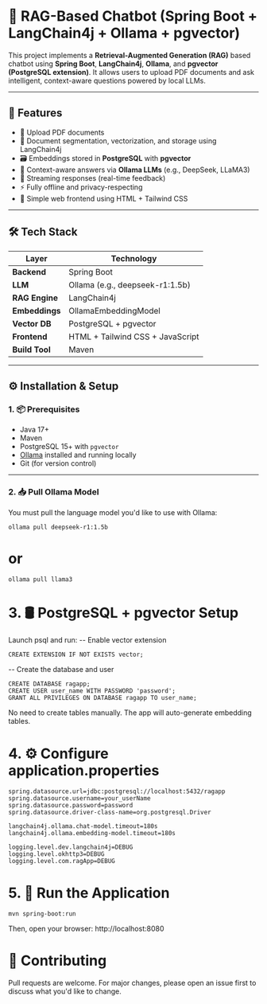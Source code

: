 # 🧠 RAG-Based Chatbot (Spring Boot + LangChain4j + Ollama + pgvector)

This project implements a **Retrieval-Augmented Generation (RAG)** based chatbot using **Spring Boot**, **LangChain4j**, **Ollama**, and **pgvector (PostgreSQL extension)**. It allows users to upload PDF documents and ask intelligent, context-aware questions powered by local LLMs.

---

## 🚀 Features

- 📁 Upload PDF documents
- 🧠 Document segmentation, vectorization, and storage using LangChain4j
- 🗃️ Embeddings stored in **PostgreSQL** with **pgvector**
- 🤖 Context-aware answers via **Ollama LLMs** (e.g., DeepSeek, LLaMA3)
- 🔄 Streaming responses (real-time feedback)
- ⚡ Fully offline and privacy-respecting
- 🎨 Simple web frontend using HTML + Tailwind CSS

---

## 🛠️ Tech Stack

| Layer         | Technology                         |
|---------------|-------------------------------------|
| **Backend**   | Spring Boot                         |
| **LLM**       | Ollama (e.g., deepseek-r1:1.5b)     |
| **RAG Engine**| LangChain4j                         |
| **Embeddings**| OllamaEmbeddingModel                |
| **Vector DB** | PostgreSQL + pgvector               |
| **Frontend**  | HTML + Tailwind CSS + JavaScript    |
| **Build Tool**| Maven                               |

---

## ⚙️ Installation & Setup

### 1. 📦 Prerequisites

- Java 17+
- Maven
- PostgreSQL 15+ with `pgvector`
- [Ollama](https://ollama.com) installed and running locally
- Git (for version control)

---

### 2. 📥 Pull Ollama Model

You must pull the language model you'd like to use with Ollama:

```
ollama pull deepseek-r1:1.5b
```
# or
```
ollama pull llama3
```
# 3. 🛢️ PostgreSQL + pgvector Setup
Launch psql and run:
-- Enable vector extension
```
CREATE EXTENSION IF NOT EXISTS vector;
```

-- Create the database and user
```
CREATE DATABASE ragapp;
CREATE USER user_name WITH PASSWORD 'password';
GRANT ALL PRIVILEGES ON DATABASE ragapp TO user_name;
```
No need to create tables manually. The app will auto-generate embedding tables.

# 4. ⚙️ Configure application.properties
```
spring.datasource.url=jdbc:postgresql://localhost:5432/ragapp
spring.datasource.username=your_userName
spring.datasource.password=password
spring.datasource.driver-class-name=org.postgresql.Driver

langchain4j.ollama.chat-model.timeout=180s
langchain4j.ollama.embedding-model.timeout=180s

logging.level.dev.langchain4j=DEBUG
logging.level.okhttp3=DEBUG
logging.level.com.ragApp=DEBUG
```
# 5. 🚀 Run the Application
```
mvn spring-boot:run
```
Then, open your browser:
http://localhost:8080

# 🤝 Contributing
Pull requests are welcome. For major changes, please open an issue first to discuss what you'd like to change.
